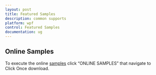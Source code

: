 ```yaml
---
layout: post
title: Featured Samples
description: common supports
platform: wpf
control: Featured Samples
documentation: ug
---
```

## Online Samples

To execute the online [samples](http://silverlight.syncfusion.com/samples/WPF/Samples.html# "") click “ONLINE SAMPLES” that navigate to Click Once download. 

